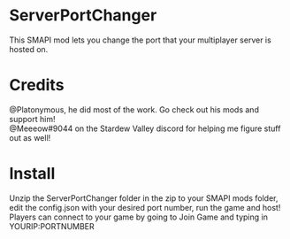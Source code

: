 ServerPortChanger
=================
This SMAPI mod lets you change the port that your multiplayer server is hosted on.

Credits
=======
@Platonymous, he did most of the work. Go check out his mods and support him!  
@Meeeow#9044 on the Stardew Valley discord for helping me figure stuff out as well!

Install
=======
Unzip the ServerPortChanger folder in the zip to your SMAPI mods folder, edit the config.json with your desired port number, run the game and host!  
Players can connect to your game by going to Join Game and typing in YOURIP:PORTNUMBER